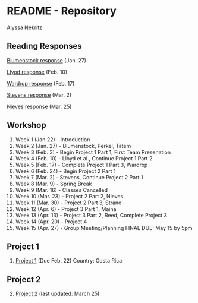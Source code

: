 # README - Repository
Alyssa Nekritz



## Reading Responses
[Blumenstock response](https://alyssanekk.github.io/index/blumenstock) (Jan. 27)

[Llyod response](https://alyssanekk.github.io/index/lloyd) (Feb. 10)

[Wardrop response](https://alyssanekk.github.io/index/wardrop) (Feb. 17)

[Stevens response](https://alyssanekk.github.io/index/stevens) (Mar. 2)

[Nieves response](https://alyssanekk.github.io/index/nieves) (Mar. 25)

## Workshop

1. Week 1 (Jan.22) - Introduction
2. Week 2 (Jan. 27) - Blumenstock, Perkel, Tatem
3. Week 3 (Feb. 3) - Begin Project 1 Part 1, First Team Presenation
4. Week 4 (Feb. 10) - Lloyd et al., Continue Project 1 Part 2
5. Week 5 (Feb. 17) - Complete Project 1 Part 3, Wardrop
6. Week 6 (Feb. 24) - Begin Project 2 Part 1
7. Week 7 (Mar. 2) - Stevens, Continue Project 2 Part 1
8. Week 8 (Mar. 9) - Spring Break
9. Week 9 (Mar. 16) - Classes Cancelled
10. Week 10 (Mar. 23) - Project 2 Part 2, Nieves
11. Week 11 (Mar. 30) - Project 2 Part 3, Strano
12. Week 12 (Apr. 6) - Project 3 Part 1, Maina
13. Week 13 (Apr. 13) - Project 3 Part 2, Reed, Complete Project 3
14. Week 14 (Apr. 20) - Project 4
15. Week 15 (Apr. 27) - Group Meeting/Planning
FINAL DUE: May 15 by 5pm

## Project 1

1. [Project 1](https://alyssanekk.github.io/index/project1) (Due Feb. 22) Country: Costa Rica


## Project 2

2. [Project 2](https://alyssanekk.github.io/index/project2) (last updated: March 25)
